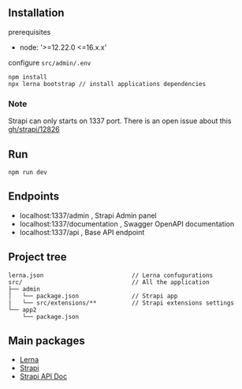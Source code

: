 ## Installation

prerequisites

- node: '>=12.22.0 <=16.x.x'

configure `src/admin/.env`

```
npm install
npx lerna bootstrap // install applications dependencies
```

### Note

Strapi can only starts on 1337 port. There is an open issue about this [gh/strapi/12826](https://github.com/strapi/strapi/issues/12826)

## Run

`npm run dev`


## Endpoints

- localhost:1337/admin , Strapi Admin panel
- localhost:1337/documentation , Swagger OpenAPI documentation
- localhost:1337/api , Base API endpoint

## Project tree

```
lerna.json                         // Lerna confugurations
src/                               // All the application
├── admin
│   └── package.json               // Strapi app
|   └── src/extensions/**          // Strapi extensions settings 
└── app2
    └── package.json
```

## Main packages

- [Lerna](https://github.com/lerna/lerna/)
- [Strapi](https://www.strapi.io/)
- [Strapi API Doc](https://www.npmjs.com/package/strapi-plugin-documentation)